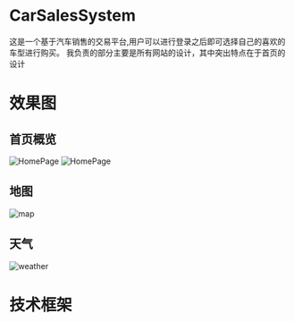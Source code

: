 # CarSalesSystem
这是一个基于汽车销售的交易平台,用户可以进行登录之后即可选择自己的喜欢的车型进行购买。
我负责的部分主要是所有网站的设计，其中突出特点在于首页的设计

# 效果图
## 首页概览
![HomePage](http://pdi3m4use.bkt.clouddn.com/CarSystem1.png)
![HomePage](http://pdi3m4use.bkt.clouddn.com/CarSystem2.png)
## 地图
![map](http://pdi3m4use.bkt.clouddn.com/CarSystemmap.png)
## 天气
![weather](http://pdi3m4use.bkt.clouddn.com/CarSystemWeather.png)
# 技术框架

